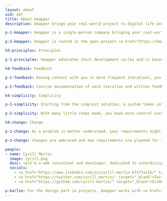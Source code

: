 ```yaml
---
layout: about
uid: abt
title: About kmapper
description: kmapper brings your real-world project to digital life and is based on the principles of Feedback, Simplicity, and Change

p-1-kmapper: kmapper is a single-person company bringing your real-world project to digital life. The Web is the best place to use and share data and information from your domain of knowledge. Web technologies are just the tools to do so.

p-2-kmapper: kmapper is rooted in the open project <a href="https://kmapper.org" target="_blank">kmapper.org</a>. A tool making use of open access research articles to visualize subjects in an interdisciplinary context.

h3-principles: Principles

p-1-principles: kmapper advocates short development cycles and is based on the principles of <b>Feedback</b>, <b>Simplicity</b>, and <b>Change</b>.

h4-feedback: Feedback

p-1-feedback: Having contact with you in more frequent iterations, you get a clear insight into what is being developed. You can give feedback and steer the development as needed.

p-2-feedback: Concise documentation of each iteration and written feedback avoids costly meetings.

h4-simplicity: Simplicity

p-1-simplicity: Starting from the simplest solution, a system takes into account the current requirements.

p-2-simplicity: With many little steps made, you have more control over the development process and the system being developed.

h4-change: Change

p-1-change: As a problem is better understood, your requirements might change.

p-2-change: Changes are embraced and new requirements are planned for the next iteration.

people:
- name: Cyrill Martin
  image: cyrill.png
  desc: <p>I'm a web consultant and developer, dedicated to interdisciplinary perspectives on information retrieval and knowledge transfer - skilled in structuring content and data for humans and machines.</p><p>I've worked in research and publishing environments. You can have a look at my CV here&#58; <a href="https://cyrill-martin.github.io/" target="_blank">cyrill-martin.github.io</a></p>
  socials:
    - <a href="https://www.linkedin.com/in/cyrill-martin-b7177a12b/" target="_blank">LinkedIn</a>
    - <a href="https://twitter.com/cyrill_martin/" target="_blank">Twitter</a>
    - <a href="https://github.com/cyrill-martin/" target="_blank">GitHub</a>

p-karlie: For the design part in projects, kmapper works with <a href="https://www.hejkarlie.ch/english-2" target="_blank">Karlie GmbH</a>, a brand studio for strategy and design.
---
```

